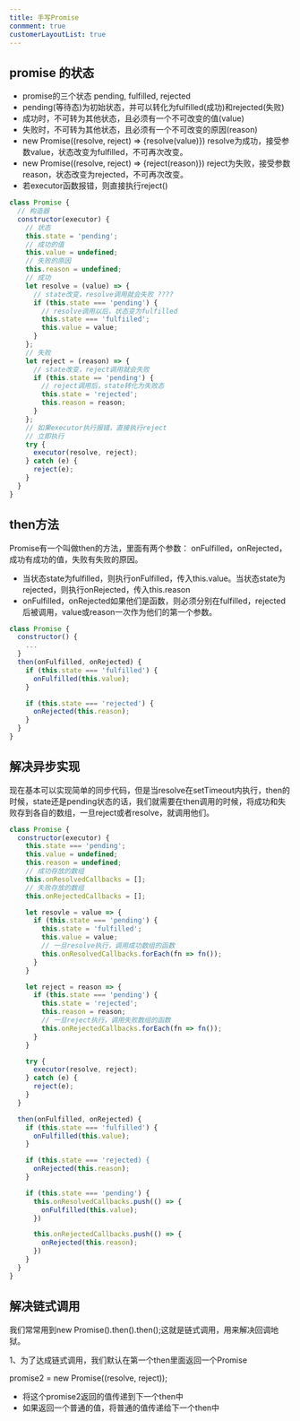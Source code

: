 ```yaml
---
title: 手写Promise
conmment: true
customerLayoutList: true
---
```



## promise 的状态

- promise的三个状态 pending, fulfilled, rejected
- pending(等待态)为初始状态，并可以转化为fulfilled(成功)和rejected(失败)
- 成功时，不可转为其他状态，且必须有一个不可改变的值(value)
- 失败时，不可转为其他状态，且必须有一个不可改变的原因(reason)
- new Promise((resolve, reject) => {resolve(value)}) resolve为成功，接受参数value，状态改变为fulfilled，不可再次改变。
- new Promise((resolve, reject) => {reject(reason)}) reject为失败，接受参数reason，状态改变为rejected，不可再次改变。
- 若executor函数报错，则直接执行reject()


``` js
class Promise {
  // 构造器
  constructor(executor) {
    // 状态
    this.state = 'pending';
    // 成功的值
    this.value = undefined;
    // 失败的原因
    this.reason = undefined;
    // 成功
    let resolve = (value) => {
      // state改变，resolve调用就会失败 ???? 
      if (this.state === 'pending') {
        // resolve调用以后，状态变为fulfilled
        this.state === 'fulfiiled';
        this.value = value;
      }
    };
    // 失败
    let reject = (reason) => {
      // state改变，reject调用就会失败
      if (this.state == 'pending') {
        // reject调用后，state转化为失败态
        this.state = 'rejected';
        this.reason = reason;
      }
    };
    // 如果executor执行报错，直接执行reject
    // 立即执行
    try {
      executor(resolve, reject);
    } catch (e) {
      reject(e);
    }
  }
}
```

## then方法

Promise有一个叫做then的方法，里面有两个参数： onFulfilled，onRejected，成功有成功的值，失败有失败的原因。

- 当状态state为fulfilled，则执行onFulfilled，传入this.value。当状态state为rejected，则执行onRejected，传入this.reason
- onFulfilled，onRejected如果他们是函数，则必须分别在fulfilled，rejected后被调用，value或reason一次作为他们的第一个参数。

``` js
class Promise {
  constructor() {
    ...
  }
  then(onFulfilled, onRejected) {
    if (this.state === 'fulfilled') {
      onFulfilled(this.value);
    }

    if (this.state === 'rejected') {
      onRejected(this.reason);
    }
  }
}
```

## 解决异步实现

现在基本可以实现简单的同步代码，但是当resolve在setTimeout内执行，then的时候，state还是pending状态的话，我们就需要在then调用的时候，将成功和失败存到各自的数组，一旦reject或者resolve，就调用他们。

``` js
class Promise {
  constructor(executor) {
    this.state === 'pending';
    this.value = undefined;
    this.reason = undefined;
    // 成功存放的数组
    this.onResolvedCallbacks = [];
    // 失败存放的数组
    this.onRejectedCallbacks = [];

    let resovle = value => {
      if (this.state === 'pending') {
        this.state = 'fulfilled';
        this.value = value;
        // 一旦resolve执行，调用成功数组的函数
        this.onResolvedCallbacks.forEach(fn => fn());
      }
    }

    let reject = reason => {
      if (this.state === 'pending') {
        this.state = 'rejected';
        this.reason = reason;
        // 一旦reject执行，调用失败数组的函数
        this.onRejectedCallbacks.forEach(fn => fn());
      }
    }

    try {
      executor(resolve, reject);
    } catch (e) {
      reject(e);
    }
  }

  then(onFulfilled, onRejected) {
    if (this.state === 'fulfilled') {
      onFulfilled(this.value);
    }

    if (this.state === 'rejected) {
      onRejected(this.reason);
    }

    if (this.state === 'pending') {
      this.onResolvedCallbacks.push(() => {
        onFulfilled(this.value);
      })

      this.onRejectedCallbacks.push(() => {
        onRejected(this.reason);
      })
    }
  }
}
```

## 解决链式调用

我们常常用到new Promise().then().then();这就是链式调用，用来解决回调地狱。

1、为了达成链式调用，我们默认在第一个then里面返回一个Promise

  promise2 = new Promise((resolve, reject));

  - 将这个promise2返回的值传递到下一个then中
  - 如果返回一个普通的值，将普通的值传递给下一个then中



